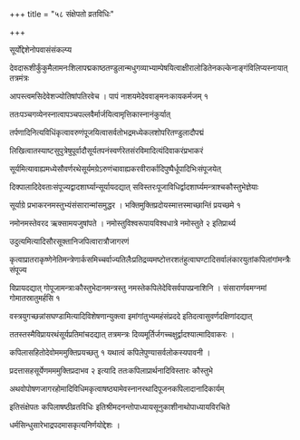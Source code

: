 +++
title = "५८ संक्षेपतो व्रतविधिः"

+++

सूर्योद्देशेनोपवासंसंकल्प्य

देवदारूशीर्कुंकुमैलामनःशिलापद्मकाष्ठतण्डुलान्मधुगव्याभ्याम्पेषयित्वाक्षीरालोडितेनकल्केनाङ्गंविलिप्यस्नायात् तत्रमंत्रः

आपस्त्वमसिदेवेशज्योतिषांपतिरवेच । पापं नाशयमेदेववाङ्मनःकायकर्मजम् १

ततःपञ्चगव्येनस्नात्वापञ्चपल्लवैर्मार्जयित्वामृत्तिकास्नानंकुर्यात्

तर्पणादिनित्यविधिंकृत्वावरुणंपूजयित्वासर्वतोभद्रमध्येकलशोपरितण्डुलादौपद्मं

लिखित्वातस्याष्टसुपुत्रेषुपूर्वादौसूर्यतपनंस्वर्णरेतसंरविमादित्यंदिवाकरंप्रभाकरं

सूर्यमित्यावाह्यमध्येसौवर्णरथेसूर्यमग्रेऽरुणंचावाह्यकरवीरार्कादिपुष्पैर्धूपादिभिःसंपूजयेत्

दिक्पालादिदेवताःसंपूज्यद्वादशार्घ्यान्सूर्यायदद्यात् सविस्तरःपूजाविधिर्द्वादशार्घ्यमन्त्राश्चकौस्तुभेज्ञेयाः

सूर्याग्रे प्रभाकरनमस्तुभ्यंसंसारान्मांसमुद्धर । भक्तिमुक्तिप्रदोयस्मात्तस्माच्छान्तिं प्रयच्छमे १

नमोनमस्तेवरद ऋक्सामयजुषांपते । नमोस्तुविश्वरूपायविश्वधात्रे नमोस्तुते २ इतिप्रार्थ्य

उदुत्यमित्यादिसौरसूक्तानिजपित्वारात्रौजागरणं

कृत्वाप्रातराकृष्णेनेतिमन्त्रेणार्कसमिच्चर्वाज्यतिलैःप्रतिद्रव्यमष्टोत्तरशतंहुत्वाघण्टादिसर्वालंकारयुतांकपिलांगांमन्त्रैःसंपूज्य

विप्रायदद्यात् गोपूजामन्त्राःकौस्तुभेदानमन्त्रस्तु नमस्तेकपिलेदेविसर्वपापप्रनाशिनि । संसारार्णवमग्नमां गोमातस्रातुमर्हसि १

वस्त्रयुगच्छन्नांसघण्डामित्यादिविशेषणान्युक्त्वा इमांगांतुभ्यमहंसंप्रददे इतिदत्वासुवर्णदक्षिणांदद्यात्

ततस्तस्मैविप्रायरथंसूर्यप्रतिमांचदद्यात् तत्रमन्त्रः दिव्यमूर्तिर्जगच्चक्षुर्द्वादश्यात्मादिवाकरः ।

कपिलासहितोदेवोमममुक्तिप्रयच्छतु १ यथात्वं कपिलेपुण्यासर्वलोकस्यपावनी ।

प्रदत्तासहसूर्येणमममुक्तिप्रदाभव २ इत्यादि ततःकपिलाप्रार्थनादिविस्तारः कौस्तुभे

अथवोपोषणजागरहोमादिविधिमकृत्वाषष्ठ्यामेवस्नानरथादिपूजनकपिलादानादिकार्यम्

इतिसंक्षेपतः कपिलाषष्ठीव्रतविधिः इतिश्रीमदनन्तोपाध्यायसूनुकाशीनाथोपाध्यायविरचिते

धर्मसिन्धुसारेभाद्रपदमासकृत्यनिर्णयोद्देशः ।
